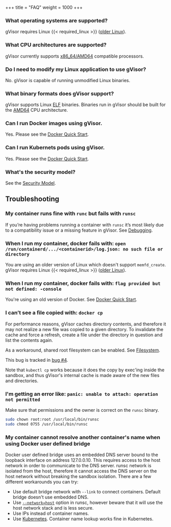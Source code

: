 +++
title = "FAQ"
weight = 1000
+++

### What operating systems are supported?

gVisor requires Linux {{< required_linux >}} ([older Linux][old-linux]).

### What CPU architectures are supported?

gVisor currently supports [x86_64/AMD64](https://en.wikipedia.org/wiki/X86-64)
compatible processors.

### Do I need to modify my Linux application to use gVisor?

No. gVisor is capable of running unmodified Linux binaries.

### What binary formats does gVisor support?

gVisor supports Linux
[ELF](https://en.wikipedia.org/wiki/Executable_and_Linkable_Format) binaries.
Binaries run in gVisor should be built for the
[AMD64](https://en.wikipedia.org/wiki/X86-64) CPU architecture.

### Can I run Docker images using gVisor.

Yes. Please see the [Docker Quick Start](/docs/user_guide/docker/).

### Can I run Kubernets pods using gVisor.

Yes. Please see the [Docker Quick Start](/docs/user_guide/kubernetes/).

### What's the security model?

See the [Security Model](../../architecture_guide/security/).

## Troubleshooting

### My container runs fine with `runc` but fails with `runsc`

If you’re having problems running a container with `runsc` it’s most likely due
to a compatibility issue or a missing feature in gVisor. See
[Debugging](../debugging/).

### When I run my container, docker fails with: `open /run/containerd/.../<containerid>/log.json: no such file or directory`

You are using an older version of Linux which doesn't support `memfd_create`.
gVisor requires Linux {{< required_linux >}} ([older Linux][old-linux]).

[comment]: # (TODO[gvisor.dev/issue/268] remove when better error messages are implemented.)

### When I run my container, docker fails with: `flag provided but not defined: -console`

You're using an old version of Docker. See [Docker Quick Start](../docker/).

### I can’t see a file copied with: `docker cp`

For performance reasons, gVisor caches directory contents, and therefore it may
not realize a new file was copied to a given directory. To invalidate the cache
and force a refresh, create a file under the directory in question and list the
contents again.

As a workaround, shared root filesystem can be enabled. See [Filesystem](../filesystem/).

This bug is tracked in [bug #4](https://github.com/google/gvisor/issues/4).

Note that `kubectl cp` works because it does the copy by exec'ing inside the
sandbox, and thus gVisor's internal cache is made aware of the new files and
directories.

### I'm getting an error like: `panic: unable to attach: operation not permitted`

Make sure that permissions and the owner is correct on the `runsc` binary.

```bash
sudo chown root:root /usr/local/bin/runsc
sudo chmod 0755 /usr/local/bin/runsc
```

### My container cannot resolve another container's name when using Docker user defined bridge

Docker user defined bridge uses an embedded DNS server bound to the loopback 
interface on address 127.0.0.10. This requires access to the host network in
order to communicate to the DNS server. runsc network is isolated from the
host, therefore it cannot access the DNS server on the host network without
breaking the sandbox isolation. There are a few different workarounds you can
try:

* Use default bridge network with `--link` to connect containers. Default
  bridge doesn't use embedded DNS.
* Use [`--network=host`][host-net] option in runsc, however beware that it will
  use the host network stack and is less secure.
* Use IPs instead of container names.
* Use [Kubernetes][k8s]. Container name lookup works fine in Kubernetes.

[old-linux]: /docs/user_guide/networking/#gso
[host-net]: /docs/user_guide/networking/#network-passthrough
[k8s]: /docs/user_guide/kubernetes